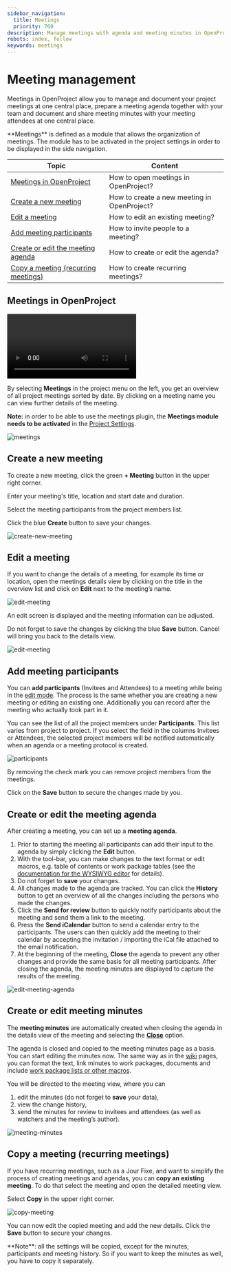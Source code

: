 ```yaml
---
sidebar_navigation:
  title: Meetings
  priority: 760
description: Manage meetings with agenda and meeting minutes in OpenProject.
robots: index, follow
keywords: meetings
---
```


# Meeting management

Meetings in OpenProject allow you to manage and document your project meetings at one central place, prepare a meeting agenda together with your team and document and share meeting minutes with your meeting attendees at one central place.

<div class="glossary">
**Meetings** is defined as a module that allows the organization of meetings. The module has to be activated in the project settings in order to be displayed in the side navigation.
</div>



| Topic                                                        | Content                                     |
| ------------------------------------------------------------ | ------------------------------------------- |
| [Meetings in OpenProject](#meetings-in-openproject)          | How to open meetings in OpenProject?        |
| [Create a new meeting](#create-a-new-meeting)                | How to create a new meeting in OpenProject? |
| [Edit a meeting](#edit-a-meeting)                            | How to edit an existing meeting?            |
| [Add meeting participants](#add-meeting-participants)        | How to invite people to a meeting?          |
| [Create or edit the meeting agenda](#create-or-edit-the-meeting-agenda) | How to create or edit the agenda?           |
| [Copy a meeting (recurring meetings)](#copy-a-meeting-recurring-meetings) | How to create recurring meetings?           |

## Meetings in OpenProject

![](https://openproject-docs.s3.eu-central-1.amazonaws.com/videos/OpenProject-How-to-Meetings.mp4)

By selecting **Meetings** in the project menu on the left, you get an overview of all project meetings sorted by date. By clicking on a meeting name you can view further details of the meeting.

**Note:** in order to be able to use the meetings plugin, the **Meetings module needs to be activated** in the [Project Settings](../projects/project-settings/modules/).

![meetings](1567598397931.png)

## Create a new meeting

To create a new meeting, click the green **+ Meeting** button in the upper right corner.

Enter your meeting's title, location and start date and duration.

Select the meeting participants from the project members list.

Click the blue **Create** button to save your changes.

![create-new-meeting](1567430908286.png)

## Edit a meeting

If you want to change the details of a meeting, for example its time or location, open the meetings details view by clicking on the title in the overview list and click on **Edit** next to the meeting’s name.

![edit-meeting](edit-meeting.png)

An edit screen is displayed and the meeting information can be adjusted.

Do not forget to save the changes by clicking the blue **Save** button. Cancel will bring you back to the details view.

![edit-meeting](1567598762132.png)

## Add meeting participants

You can **add participants** (Invitees and Attendees) to a meeting while being in the [edit mode](#edit-a-meeting). The process is the same whether you are creating a new meeting or editing an existing one. Additionally you can record after the meeting who actually took part in it.

You can see the list of all the project members under **Participants**. This list varies from project to project. If you select the field in the columns Invitees or Attendees, the selected project members will be notified automatically when an agenda or a meeting protocol is created.

![participants](1567599156831.png)

By removing the check mark you can remove project members from the meetings.

Click on the **Save** button to secure the changes made by you.

## Create or edit the meeting agenda

After creating a meeting, you can set up a **meeting agenda**.

1. Prior to starting the meeting all participants can add their input to the agenda by simply clicking the **Edit** button.
2. With the tool-bar, you can make changes to the text format or edit macros, e.g. table of contents or work package tables (see the [documentation for the WYSIWYG editor](../wysiwyg) for details).
3. Do not forget to **save** your changes.
4. All changes made to the agenda are tracked. You can click the **History** button to get an overview of all the changes including the persons who made the changes.
5. Click the **Send for review** button to quickly notify participants about the meeting and send them a link to the meeting.
6. Press the **Send iCalendar** button to send a calendar entry to the participants. The users can then quickly add the meeting to their calendar by accepting the invitation / importing the iCal file attached to the email notification.
7. At the beginning of the meeting, **Close** the agenda to prevent any other changes and provide the same basis for all meeting participants. After closing the agenda, the meeting minutes are displayed to capture the results of the meeting.




![edit-meeting-agenda](image-20210429105532164.png)

## Create or edit meeting minutes

The **meeting minutes** are automatically created when closing the agenda in the details view of the meeting and selecting the [**Close**](#create-or-edit-the-meeting-agenda) option.

The agenda is closed and copied to the meeting minutes page as a basis. You can start editing the minutes now. The same way as in the [wiki](../wiki) pages, you can format the text, link minutes to work packages, documents and include [work package lists or other macros](../wysiwyg/#embedding-of-work-package-attributes-and-project-attributes).

You will be directed to the meeting view, where you can

1. edit the minutes (do not forget to **save** your data),
2. view the change history,
3. send the minutes for review to invitees and attendees (as well as watchers and the meeting’s author).

![meeting-minutes](image-20210429111019470.png)



## Copy a meeting (recurring meetings)

If you have recurring meetings, such as a Jour Fixe, and want to simplify the process of creating meetings and agendas, you can **copy an existing meeting**. To do that select the meeting and open the detailed meeting view.

Select **Copy** in the upper right corner.

![copy-meeting](copy-meeting.png)

You can now edit the copied meeting and add the new details. Click the **Save** button to secure your changes.

<div class="alert alert-info" role="alert">
**Note**: all the settings will be copied, except for the minutes, participants and meeting history. So if you want to keep the minutes as well, you have to copy it separately.
</div>

